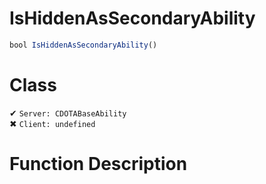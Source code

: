 # IsHiddenAsSecondaryAbility
```js
bool IsHiddenAsSecondaryAbility()
```
# Class
✔ `Server: CDOTABaseAbility`  
✖ `Client: undefined`  

# Function Description

